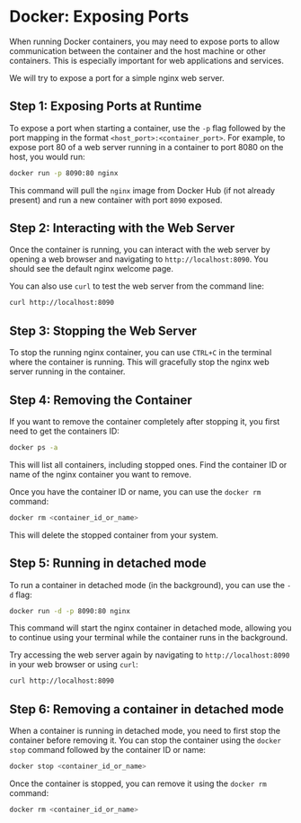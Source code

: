 # Docker: Exposing Ports

When running Docker containers, you may need to expose ports to allow communication between the container and the host machine or other containers. This is especially important for web applications and services.

We will try to expose a port for a simple nginx web server.

## Step 1: Exposing Ports at Runtime

To expose a port when starting a container, use the `-p` flag followed by the port mapping in the format `<host_port>:<container_port>`. For example, to expose port 80 of a web server running in a container to port 8080 on the host, you would run:

```bash
docker run -p 8090:80 nginx
```

This command will pull the `nginx` image from Docker Hub (if not already present) and run a new container with port `8090` exposed.

## Step 2: Interacting with the Web Server

Once the container is running, you can interact with the web server by opening a web browser and navigating to `http://localhost:8090`. You should see the default nginx welcome page.

You can also use `curl` to test the web server from the command line:

```bash
curl http://localhost:8090
```

## Step 3: Stopping the Web Server

To stop the running nginx container, you can use `CTRL+C` in the terminal where the container is running. This will gracefully stop the nginx web server running in the container.


## Step 4: Removing the Container

If you want to remove the container completely after stopping it, you first need to get the containers ID:
```bash
docker ps -a
```

This will list all containers, including stopped ones. Find the container ID or name of the nginx container you want to remove.

Once you have the container ID or name, you can use the `docker rm` command:

```bash
docker rm <container_id_or_name>
```

This will delete the stopped container from your system.

## Step 5: Running in detached mode

To run a container in detached mode (in the background), you can use the `-d` flag:

```bash
docker run -d -p 8090:80 nginx
```

This command will start the nginx container in detached mode, allowing you to continue using your terminal while the container runs in the background.

Try accessing the web server again by navigating to `http://localhost:8090` in your web browser or using `curl`:

```bash
curl http://localhost:8090
```

## Step 6: Removing a container in detached mode

When a container is running in detached mode, you need to first stop the container before removing it. You can stop the container using the `docker stop` command followed by the container ID or name:

```bash
docker stop <container_id_or_name>
```

Once the container is stopped, you can remove it using the `docker rm` command:

```bash
docker rm <container_id_or_name>
```
